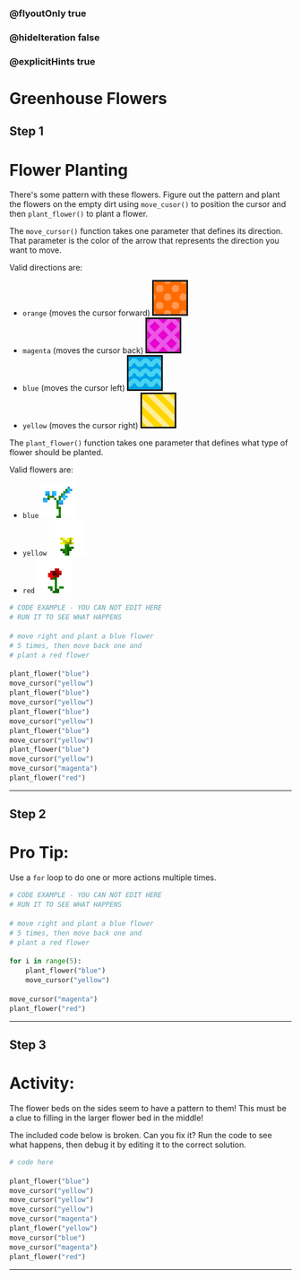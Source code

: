 ### @flyoutOnly true
### @hideIteration false
### @explicitHints true

# Greenhouse Flowers

## Step 1
# Flower Planting

There's some pattern with these flowers. Figure out the pattern and plant the flowers on the empty dirt using `move_cusor()` to position the cursor and then `plant_flower()` to plant a flower.

The `move_cursor()` function takes one parameter that defines its direction. That parameter is the color of the arrow that represents the direction you want to move.

Valid directions are:
- `orange` (moves the cursor forward) ![Orange Arrow](https://raw.githubusercontent.com/ReWrite-Media/makecode/master/python/HOC2022/img/orange_arrow.png "Orange Arrow")
- `magenta` (moves the cursor back)  ![Magenta Arrow](https://raw.githubusercontent.com/ReWrite-Media/makecode/master/python/HOC2022/img/magenta_arrow.png "Magenta Arrow")
- `blue` (moves the cursor left)  ![Blue Arrow](https://raw.githubusercontent.com/ReWrite-Media/makecode/master/python/HOC2022/img/blue_arrow.png "Blue Arrow")
- `yellow` (moves the cursor right)  ![Yellow Arrow](https://raw.githubusercontent.com/ReWrite-Media/makecode/master/python/HOC2022/img/yellow_arrow.png "Yellow Arrow")

The `plant_flower()` function takes one parameter that defines what type of flower should be planted.

Valid flowers are:
- `blue` ![Blue Flower](https://raw.githubusercontent.com/ReWrite-Media/makecode/master/python/HOC2022/img/blue_flower.png "Blue Flower") 
- `yellow` ![Yellow Flower](https://raw.githubusercontent.com/ReWrite-Media/makecode/master/python/HOC2022/img/yellow_flower.png "Yellow Flower") 
- `red` ![Red Flower](https://raw.githubusercontent.com/ReWrite-Media/makecode/master/python/HOC2022/img/red_flower.png "Red Flower")

```python
# CODE EXAMPLE - YOU CAN NOT EDIT HERE
# RUN IT TO SEE WHAT HAPPENS

# move right and plant a blue flower 
# 5 times, then move back one and
# plant a red flower

plant_flower("blue")
move_cursor("yellow")
plant_flower("blue")
move_cursor("yellow")
plant_flower("blue")
move_cursor("yellow")
plant_flower("blue")
move_cursor("yellow")
plant_flower("blue")
move_cursor("yellow")
move_cursor("magenta")
plant_flower("red")
```

---

## Step 2
# Pro Tip:

Use a `for` loop to do one or more actions multiple times.

```python
# CODE EXAMPLE - YOU CAN NOT EDIT HERE
# RUN IT TO SEE WHAT HAPPENS

# move right and plant a blue flower 
# 5 times, then move back one and
# plant a red flower

for i in range(5):
    plant_flower("blue")
    move_cursor("yellow")

move_cursor("magenta")
plant_flower("red")
```

---

## Step 3
# Activity:

The flower beds on the sides seem to have a pattern to them! This must be a clue to filling in the larger flower bed in the middle! 

The included code below is broken. Can you fix it? Run the code to see what happens, then debug it by editing it to the correct solution.

```python
# code here

plant_flower("blue")
move_cursor("yellow")
move_cursor("yellow")
move_cursor("yellow")
move_cursor("magenta")
plant_flower("yellow")
move_cursor("blue")
move_cursor("magenta")
plant_flower("red")
```

---

